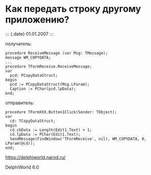 Как передать строку другому приложению?
=======================================

::: {.date}
01.01.2007
:::

получатель:

    procedure ReceiveMessage (var Msg: TMessage);
    message WM_COPYDATA;
    ...
    procedure TFormReceive.ReceiveMessage;
    var
      pcd: PCopyDataStruct;
    begin
      pcd := PCopyDataStruct(Msg.LParam);
      Caption := PChar(pcd.lpData);
    end;

отправитель:

    procedure TFormXXX.Button1Click(Sender: TObject);
    var
      cd: TCopyDataStruct;
    begin
      cd.cbData := Length(Edit1.Text) + 1;
      cd.lpData := PChar(Edit1.Text);
      SendMessage(FindWindow('TFormReceive', nil), WM_COPYDATA, 0, LParam(@cd));
    end;

<https://delphiworld.narod.ru/>

DelphiWorld 6.0
